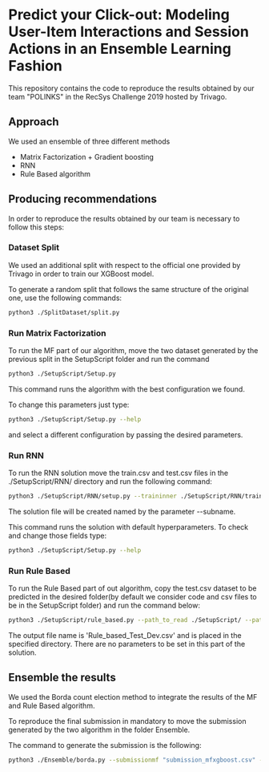 # Predict your Click-out: Modeling User-Item Interactions and Session Actions in an Ensemble Learning Fashion

This repository contains the code to reproduce the results obtained by our team "POLINKS" in the RecSys Challenge 2019 hosted by Trivago.

## Approach

We used an ensemble of three different methods

- Matrix Factorization + Gradient boosting
- RNN
- Rule Based algorithm

## Producing recommendations

In order to reproduce the results obtained by our team is necessary to follow this steps:

### Dataset Split

We used an additional split with respect to the official one provided by Trivago in order to train our XGBoost model.

To generate a random split that follows the same structure of the original one, use the following commands:

```bash
python3 ./SplitDataset/split.py
```

### Run Matrix Factorization

To run the MF part of our algorithm, move the two dataset generated by the previous split in the SetupScript folder and run the command

```bash
python3 ./SetupScript/Setup.py
```

This command runs the algorithm with the best configuration we found.

To change this parameters just type:

```bash
python3 ./SetupScript/Setup.py --help
```

and select a different configuration by passing the desired parameters.



### Run RNN

To run the RNN solution move the train.csv and test.csv files in the ./SetupScript/RNN/ directory and run the following command:

```bash
python3 ./SetupScript/RNN/setup.py --traininner ./SetupScript/RNN/train.csv --testinner ./SetupScript/RNN/test.csv --subname rnn_sub --iscuda
```

The solution file will be created named by the parameter --subname.

This command runs the solution with default hyperparameters. To check and change those fields type:

```bash
python3 ./SetupScript/Setup.py --help
```


### Run Rule Based

To run the Rule Based part of out algorithm, copy the test.csv dataset to be predicted in the desired folder(by default we consider code and csv files to be in the SetupScript folder) and run the command below:

```bash
python3 ./SetupScript/rule_based.py --path_to_read ./SetupScript/ --path_to_write ./SetupScript/
```

The output file name is 'Rule_based_Test_Dev.csv' and is placed in the specified directory.
There are no parameters to be set in this part of the solution.

## Ensemble the results

We used the Borda count election method to integrate the results of the MF and Rule Based algorithm.

To reproduce the final submission in mandatory to move the submission generated by the two algorithm in the folder Ensemble.

The command to generate the submission is the following:

```bash
python3 ./Ensemble/borda.py --submissionmf "submission_mfxgboost.csv" --submissionrb "submission_rulebased.csv" --outputfile "submission_ensemble_polinks.csv"
```

